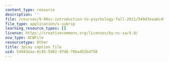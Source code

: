 ```yaml
---
content_type: resource
description: ''
file: /courses/9-00sc-introduction-to-psychology-fall-2011/54943eaa6c45596297d678ba452b4758_Qw4SkvZ03cc.vtt
file_type: application/x-subrip
learning_resource_types: []
license: https://creativecommons.org/licenses/by-nc-sa/4.0/
ocw_type: OCWFile
resourcetype: Other
title: 3play caption file
uid: 54943eaa-6c45-5962-97d6-78ba452b4758
---
```


